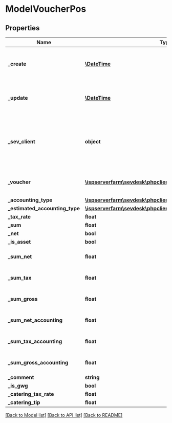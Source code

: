 # ModelVoucherPos

## Properties
Name | Type | Description | Notes
------------ | ------------- | ------------- | -------------
**_create** | [**\DateTime**](\DateTime.md) | date the voucher positions was created | [optional] 
**_update** | [**\DateTime**](\DateTime.md) | date the voucher position was last updated | [optional] 
**_sev_client** | **object** | sevClient is the unique id every customer has and is used in nearly all operations | [optional] 
**_voucher** | [**\ispserverfarm\sevdesk\phpclient\Model\ModelVoucher**](ModelVoucher.md) | voucher to which the position belongs | [optional] 
**_accounting_type** | [**\ispserverfarm\sevdesk\phpclient\Model\ModelAccountingType**](ModelAccountingType.md) |  | [optional] 
**_estimated_accounting_type** | [**\ispserverfarm\sevdesk\phpclient\Model\ModelAccountingType**](ModelAccountingType.md) |  | [optional] 
**_tax_rate** | **float** |  | [optional] 
**_sum** | **float** |  | [optional] 
**_net** | **bool** |  | [optional] 
**_is_asset** | **bool** |  | [optional] 
**_sum_net** | **float** |  | [optional] [default to 0.0]
**_sum_tax** | **float** |  | [optional] [default to 0.0]
**_sum_gross** | **float** |  | [optional] [default to 0.0]
**_sum_net_accounting** | **float** |  | [optional] [default to 0.0]
**_sum_tax_accounting** | **float** |  | [optional] [default to 0.0]
**_sum_gross_accounting** | **float** |  | [optional] [default to 0.0]
**_comment** | **string** |  | [optional] 
**_is_gwg** | **bool** |  | [optional] 
**_catering_tax_rate** | **float** |  | [optional] 
**_catering_tip** | **float** |  | [optional] 

[[Back to Model list]](../README.md#documentation-for-models) [[Back to API list]](../README.md#documentation-for-api-endpoints) [[Back to README]](../README.md)


